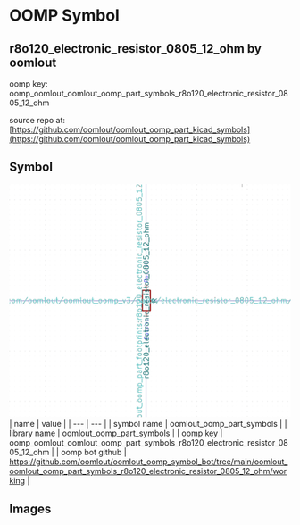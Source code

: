 # OOMP Symbol  
## r8o120_electronic_resistor_0805_12_ohm  by oomlout  
  
oomp key: oomp_oomlout_oomlout_oomp_part_symbols_r8o120_electronic_resistor_0805_12_ohm  
  
source repo at: [https://github.com/oomlout/oomlout_oomp_part_kicad_symbols](https://github.com/oomlout/oomlout_oomp_part_kicad_symbols)  
## Symbol  
  
[![working.png](working_600.png)](working.png)  
| name | value | 
| --- | --- | 
| symbol name | oomlout_oomp_part_symbols | 
| library name | oomlout_oomp_part_symbols | 
| oomp key | oomp_oomlout_oomlout_oomp_part_symbols_r8o120_electronic_resistor_0805_12_ohm | 
| oomp bot github | https://github.com/oomlout/oomlout_oomp_symbol_bot/tree/main/oomlout_oomlout_oomp_part_symbols_r8o120_electronic_resistor_0805_12_ohm/working | 
## Images  
